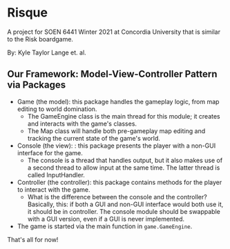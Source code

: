 # Risque
A project for SOEN 6441 Winter 2021 at Concordia University that is similar to the Risk boardgame.

By: Kyle Taylor Lange et. al.

## Our Framework: Model-View-Controller Pattern via Packages
* Game (the model): this package handles the gameplay logic, from map editing to world domination.
  * The GameEngine class is the main thread for this module; it creates and interacts with the game's classes.
  * The Map class will handle both pre-gameplay map editing and tracking the current state of the game's world.
* Console (the view): : this package presents the player with a non-GUI interface for the game.
  * The console is a thread that handles output, but it also makes use of a second thread to allow input at the same time. The latter thread is called InputHandler.
* Controller (the controller): this package contains methods for the player to interact with the game.
  * What is the difference between the console and the controller? Basically, this: if both a GUI and non-GUI interface would both use it, it should be in controller. The console module should be swappable with a GUI version, even if a GUI is never implemented.
* The game is started via the main function in `game.GameEngine`.

That's all for now!
